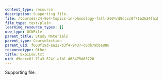 ```yaml
---
content_type: resource
description: Supporting file.
file: /courses/24-964-topics-in-phonology-fall-2004/d9dccc0f71a3624fa1b1d68475d03720_Exp1Low.txt
file_type: text/plain
learning_resource_types: []
ocw_type: OCWFile
parent_title: Study Materials
parent_type: CourseSection
parent_uid: f600f19d-ae22-b3f4-9437-c8db79bbe880
resourcetype: Other
title: Exp1Low.txt
uid: d9dccc0f-71a3-624f-a1b1-d68475d03720
---
```

Supporting file.

